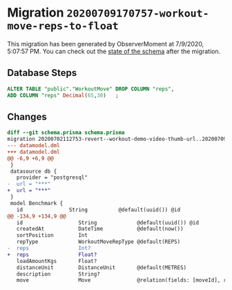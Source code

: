 # Migration `20200709170757-workout-move-reps-to-float`

This migration has been generated by ObserverMoment at 7/9/2020, 5:07:57 PM.
You can check out the [state of the schema](./schema.prisma) after the migration.

## Database Steps

```sql
ALTER TABLE "public"."WorkoutMove" DROP COLUMN "reps",
ADD COLUMN "reps" Decimal(65,30)   ;
```

## Changes

```diff
diff --git schema.prisma schema.prisma
migration 20200702112753-revert--workout-demo-video-thumb-url..20200709170757-workout-move-reps-to-float
--- datamodel.dml
+++ datamodel.dml
@@ -6,9 +6,9 @@
 }
 datasource db {
   provider = "postgresql"
-  url = "***"
+  url = "***"
 }
 model Benchmark {
   id               String          @default(uuid()) @id
@@ -134,9 +134,9 @@
   id                  String             @default(uuid()) @id
   createdAt           DateTime           @default(now())
   sortPosition        Int
   repType             WorkoutMoveRepType @default(REPS)
-  reps                Int?
+  reps                Float?
   loadAmountKgs       Float?
   distanceUnit        DistanceUnit       @default(METRES)
   description         String?
   move                Move               @relation(fields: [moveId], references: [id])
```


